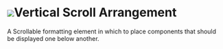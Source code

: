 # ![](/assets/touchcolor.png)Vertical Scroll Arrangement

A Scrollable formatting element in which to place components that should be displayed one below another. 
